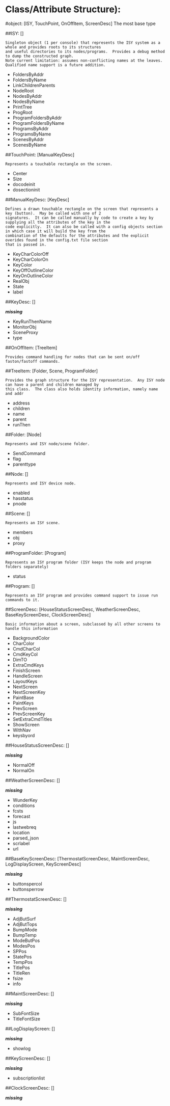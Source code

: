 # Class/Attribute Structure):


#object: [ISY, TouchPoint, OnOffItem, ScreenDesc]
The most base type

##ISY: []

	Singleton object (1 per console) that represents the ISY system as a whole and provides roots to its structures
	and useful directories to its nodes/programs.  Provides a debug method to dump the constructed graph.
	Note current limitation: assumes non-conflicting names at the leaves.  Qualified name support is a future addition.
	
*  FoldersByAddr
*  FoldersByName
*  LinkChildrenParents
*  NodeRoot
*  NodesByAddr
*  NodesByName
*  PrintTree
*  ProgRoot
*  ProgramFoldersByAddr
*  ProgramFoldersByName
*  ProgramsByAddr
*  ProgramsByName
*  ScenesByAddr
*  ScenesByName

##TouchPoint: [ManualKeyDesc]

	Represents a touchable rectangle on the screen.
	
*  Center
*  Size
*  docodeinit
*  dosectioninit

##ManualKeyDesc: [KeyDesc]

	Defines a drawn touchable rectangle on the screen that represents a key (button).  May be called with one of 2
	signatures.  It can be called manually by code to create a key by supplying all the attributes of the key in the
	code explicitly.  It can also be called with a config objects section in which case it will build the key from the
	combination of the defaults for the attributes and the explicit overides found in the config.txt file section
	that is passed in.
	
*  KeyCharColorOff
*  KeyCharColorOn
*  KeyColor
*  KeyOffOutlineColor
*  KeyOnOutlineColor
*  RealObj
*  State
*  label

##KeyDesc: []

***missing***

*  KeyRunThenName
*  MonitorObj
*  SceneProxy
*  type

##OnOffItem: [TreeItem]

	Provides command handling for nodes that can be sent on/off faston/fastoff commands.
	

##TreeItem: [Folder, Scene, ProgramFolder]

	Provides the graph structure for the ISY representation.  Any ISY node can have a parent and children managed by
	this class.  The class also holds identity information, namely name and addr
	
*  address
*  children
*  name
*  parent
*  runThen

##Folder: [Node]

	Represents and ISY node/scene folder.
	
*  SendCommand
*  flag
*  parenttype

##Node: []

	Represents and ISY device node.
	
*  enabled
*  hasstatus
*  pnode

##Scene: []

	Represents an ISY scene.
	
*  members
*  obj
*  proxy

##ProgramFolder: [Program]

	Represents an ISY program folder (ISY keeps the node and program folders separately)
	
*  status

##Program: []

	Represents an ISY program and provides command support to issue run commands to it.
	

##ScreenDesc: [HouseStatusScreenDesc, WeatherScreenDesc, BaseKeyScreenDesc, ClockScreenDesc]

	Basic information about a screen, subclassed by all other screens to handle this information
	
*  BackgroundColor
*  CharColor
*  CmdCharCol
*  CmdKeyCol
*  DimTO
*  ExtraCmdKeys
*  FinishScreen
*  HandleScreen
*  LayoutKeys
*  NextScreen
*  NextScreenKey
*  PaintBase
*  PaintKeys
*  PrevScreen
*  PrevScreenKey
*  SetExtraCmdTitles
*  ShowScreen
*  WithNav
*  keysbyord

##HouseStatusScreenDesc: []

***missing***

*  NormalOff
*  NormalOn

##WeatherScreenDesc: []

***missing***

*  WunderKey
*  conditions
*  fcsts
*  forecast
*  js
*  lastwebreq
*  location
*  parsed_json
*  scrlabel
*  url

##BaseKeyScreenDesc: [ThermostatScreenDesc, MaintScreenDesc, LogDisplayScreen, KeyScreenDesc]

***missing***

*  buttonspercol
*  buttonsperrow

##ThermostatScreenDesc: []

***missing***

*  AdjButSurf
*  AdjButTops
*  BumpMode
*  BumpTemp
*  ModeButPos
*  ModesPos
*  SPPos
*  StatePos
*  TempPos
*  TitlePos
*  TitleRen
*  fsize
*  info

##MaintScreenDesc: []

***missing***

*  SubFontSize
*  TitleFontSize

##LogDisplayScreen: []

***missing***

*  showlog

##KeyScreenDesc: []

***missing***

*  subscriptionlist

##ClockScreenDesc: []

***missing***

